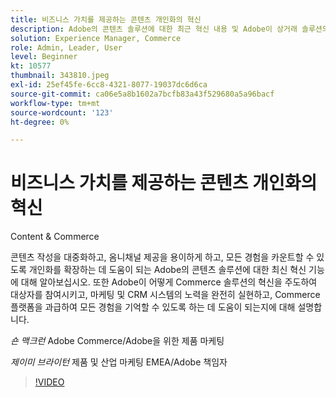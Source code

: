```yaml
---
title: 비즈니스 가치를 제공하는 콘텐츠 개인화의 혁신
description: Adobe의 콘텐츠 솔루션에 대한 최근 혁신 내용 및 Adobe이 상거래 솔루션의 혁신을 이끄는 방법에 대해 알아보십시오.
solution: Experience Manager, Commerce
role: Admin, Leader, User
level: Beginner
kt: 10577
thumbnail: 343810.jpeg
exl-id: 25ef45fe-6cc8-4321-8077-19037dc6d6ca
source-git-commit: ca06e5a8b1602a7bcfb83a43f529680a5a96bacf
workflow-type: tm+mt
source-wordcount: '123'
ht-degree: 0%

---
```


# 비즈니스 가치를 제공하는 콘텐츠 개인화의 혁신

Content &amp; Commerce

콘텐츠 작성을 대중화하고, 옴니채널 제공을 용이하게 하고, 모든 경험을 카운트할 수 있도록 개인화를 확장하는 데 도움이 되는 Adobe의 콘텐츠 솔루션에 대한 최신 혁신 기능에 대해 알아보십시오.  또한 Adobe이 어떻게 Commerce 솔루션의 혁신을 주도하여 대상자를 참여시키고, 마케팅 및 CRM 시스템의 노력을 완전히 실현하고, Commerce 플랫폼을 과급하여 모든 경험을 기억할 수 있도록 하는 데 도움이 되는지에 대해 설명합니다.

*숀 맥크런* Adobe Commerce/Adobe을 위한 제품 마케팅

*제이미 브라이턴* 제품 및 산업 마케팅 EMEA/Adobe 책임자

>[!VIDEO](https://video.tv.adobe.com/v/343810/?quality=12&learn=on)

